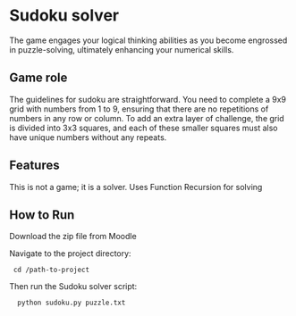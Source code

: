 # Sudoku solver 
The game engages your logical thinking abilities as you become engrossed in puzzle-solving, ultimately enhancing your numerical skills.
## Game role
The guidelines for sudoku are straightforward. You need to complete a 9x9 grid with numbers from 1 to 9, ensuring that there are no repetitions of numbers in any row or column. To add an extra layer of 
challenge, the grid is divided into 3x3 squares, and each of these smaller squares must also have unique numbers without any repeats.

## Features
This is not a game; it is a solver.
Uses Function Recursion for solving 
## How to Run 

Download the zip file from Moodle 

Navigate to the project directory:

     cd /path-to-project

Then run the Sudoku solver script:

      python sudoku.py puzzle.txt
